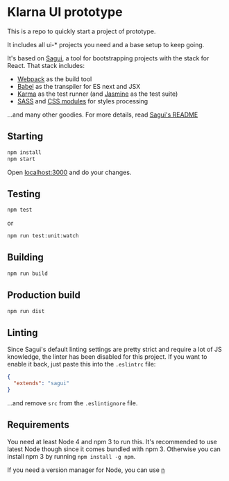 # Klarna UI prototype

This is a repo to quickly start a project of prototype.

It includes all ui-* projects you need and a base setup to keep going.

It's based on [Sagui](https://github.com/saguijs/sagui), a tool for bootstrapping projects with the stack for React. That stack includes:

- [Webpack](https://github.com/webpack/webpack) as the build tool
- [Babel](https://babeljs.io/) as the transpiler for ES next and JSX
- [Karma](https://karma-runner.github.io/1.0/index.html) as the test runner (and [Jasmine](http://jasmine.github.io/2.3/introduction.html) as the test suite)
- [SASS](http://sass-lang.com/) and [CSS modules](https://github.com/css-modules/css-modules) for styles processing

...and many other goodies. For more details, read [Sagui's README](https://github.com/saguijs/sagui)

## Starting

```sh
npm install
npm start
```

Open [localhost:3000](http://localhost:3000) and do your changes.

## Testing

```sh
npm test
```

or

```sh
npm run test:unit:watch
```

## Building

```sh
npm run build
```

## Production build

```sh
npm run dist
```

## Linting

Since Sagui's default linting settings are pretty strict and require a lot of JS knowledge, the linter has been disabled for this project. If you want to enable it back, just paste this into the `.eslintrc` file:

```json
{
  "extends": "sagui"
}
```

…and remove `src` from the `.eslintignore` file.

## Requirements

You need at least Node 4 and npm 3 to run this. It's recommended to use latest Node though since it comes bundled with npm 3. Otherwise you can install npm 3 by running `npm install -g npm`.

If you need a version manager for Node, you can use [n](https://github.com/tj/n)

